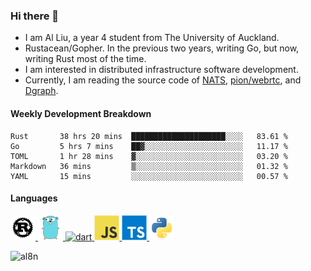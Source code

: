 ### Hi there 👋

- I am Al Liu, a year 4 student from The University of Auckland.
- Rustacean/Gopher. In the previous two years, writing Go, but now, writing Rust most of the time.
- I am interested in distributed infrastructure software development.
- Currently, I am reading the source code of [NATS](https://github.com/nats-io/nats-server), [pion/webrtc](https://github.com/pion/webrtc), and [Dgraph](https://github.com/dgraph/dgraph).

#### Weekly Development Breakdown

<!--START_SECTION:waka-->
```text
Rust       38 hrs 20 mins  █████████████████████░░░░   83.61 % 
Go         5 hrs 7 mins    ██▓░░░░░░░░░░░░░░░░░░░░░░   11.17 % 
TOML       1 hr 28 mins    ▓░░░░░░░░░░░░░░░░░░░░░░░░   03.20 % 
Markdown   36 mins         ▒░░░░░░░░░░░░░░░░░░░░░░░░   01.32 % 
YAML       15 mins         ░░░░░░░░░░░░░░░░░░░░░░░░░   00.57 % 
```
<!--END_SECTION:waka-->


<h4 align="left">Languages</h4>

<p align="left"> 
<a href="https://www.rust-lang.org" target="_blank"> <img src="https://raw.githubusercontent.com/devicons/devicon/master/icons/rust/rust-plain.svg" alt="rust" width="40" height="40"/> </a> <a href="https://golang.org" target="_blank"> <img src="https://raw.githubusercontent.com/devicons/devicon/master/icons/go/go-original.svg" alt="go" width="40" height="40"/> </a> <a href="https://dart.dev" target="_blank"> <img src="https://www.vectorlogo.zone/logos/dartlang/dartlang-icon.svg" alt="dart" width="40" height="40"/> </a> <a href="https://developer.mozilla.org/en-US/docs/Web/JavaScript" target="_blank"> <img src="https://raw.githubusercontent.com/devicons/devicon/master/icons/javascript/javascript-original.svg" alt="javascript" width="40" height="40"/> </a> <a href="https://www.typescriptlang.org/" target="_blank"> <img src="https://raw.githubusercontent.com/devicons/devicon/master/icons/typescript/typescript-original.svg" alt="typescript" width="40" height="40"/> </a> <a href="https://www.python.org" target="_blank"> <img src="https://raw.githubusercontent.com/devicons/devicon/master/icons/python/python-original.svg" alt="python" width="40" height="40"/> </a> 
</p>


<p><img align="left" src="https://github-readme-stats.vercel.app/api/top-langs?username=al8n&show_icons=true&locale=en&layout=compact" alt="al8n" /></p>

<br>
<br>


